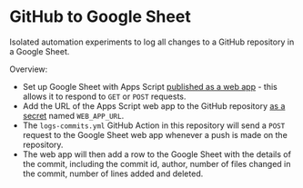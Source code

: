 # GitHub to Google Sheet

Isolated automation experiments to log all changes to a GitHub repository in a Google Sheet.

Overview:

- Set up Google Sheet with Apps Script [published as a web app](https://developers.google.com/apps-script/guides/web) - this allows it to respond to `GET` or `POST` requests.
- Add the URL of the Apps Script web app to the GitHub repository [as a secret](https://docs.github.com/en/actions/security-guides/encrypted-secrets) named `WEB_APP_URL`.
- The `logs-commits.yml` GitHub Action in this repository will send a `POST` request to the Google Sheet web app whenever a push is made on the repository.
- The web app will then add a row to the Google Sheet with the details of the commit, including the commit id, author, number of files changed in the commit, number of lines added and deleted.
